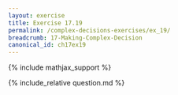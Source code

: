 ```yaml
---
layout: exercise
title: Exercise 17.19
permalink: /complex-decisions-exercises/ex_19/
breadcrumb: 17-Making-Complex-Decision
canonical_id: ch17ex19
---
```


{% include mathjax_support %}
<div id="hiddden">{% include_relative question.md %}</div>